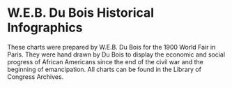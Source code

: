 # W.E.B. Du Bois Historical Infographics
These charts were prepared by W.E.B. Du Bois for the 1900 World Fair in Paris.  They were hand drawn by Du Bois to display the economic and social progress of African Americans since the end of the civil war and the beginning of emancipation.  All charts can be found in the Library of Congress Archives.
